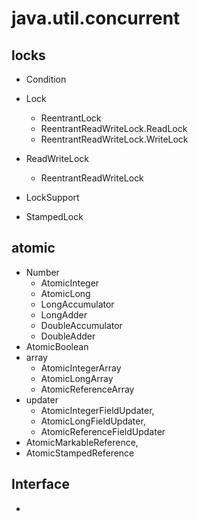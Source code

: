 # java.util.concurrent

## locks

- Condition
- Lock
  - ReentrantLock
  - ReentrantReadWriteLock.ReadLock
  - ReentrantReadWriteLock.WriteLock


- ReadWriteLock
  - ReentrantReadWriteLock
- LockSupport
- StampedLock



## atomic

- Number
  - AtomicInteger
  - AtomicLong
  - LongAccumulator
  - LongAdder
  - DoubleAccumulator
  - DoubleAdder
- AtomicBoolean
- array
  - AtomicIntegerArray
  -  AtomicLongArray
  -  AtomicReferenceArray
- updater
  - AtomicIntegerFieldUpdater,
  -  AtomicLongFieldUpdater, 
  - AtomicReferenceFieldUpdater
- AtomicMarkableReference, 
- AtomicStampedReference



## Interface

- ​